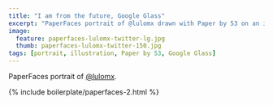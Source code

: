 ```yaml
---
title: "I am from the future, Google Glass"
excerpt: "PaperFaces portrait of @lulomx drawn with Paper by 53 on an iPad."
image: 
  feature: paperfaces-lulomx-twitter-lg.jpg
  thumb: paperfaces-lulomx-twitter-150.jpg
tags: [portrait, illustration, Paper by 53, Google Glass]
---
```


PaperFaces portrait of [@lulomx](http://twitter.com/lulomx).

{% include boilerplate/paperfaces-2.html %}